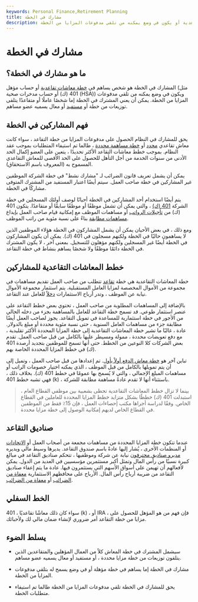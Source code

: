 ```yaml
---
keywords: Personal Finance,Retirement Planning
title: مشارك في الخطة
description: يساهم المشترك في الخطة إما في خطة معاشات تقاعدية أو يكون في وضع يمكنه من تلقي مدفوعات المزايا من الخطة.
---
```


# مشارك في الخطة
## ما هو مشارك في الخطة؟

المشارك في الخطة هو شخص يساهم في [خطة معاشات تقاعدية](/pensionplan) أو حساب مؤهل (مثل 401 (ك) أو حساب مدخرات صحية (HSA)) ويكون في وضع يمكنه من تلقي مدفوعات المزايا من الخطة. يمكن أن يعني المشترك في الخطة إما شخصًا عاملًا أو متقاعدًا يتلقى توزيعات من خطة أو [مستفيد](/beneficiary) أو معال يسميه عضو مساهم.

## فهم المشاركين في الخطة

يحق للمشارك في النظام الحصول على مدفوعات المزايا من خطة التقاعد ، سواء كانت معاش تقاعدي [محدد](/definedbenefitpensionplan) أو [خطة مساهمة محددة](/definedcontributionplan) ، طالما تم استيفاء المتطلبات بموجب عقد النظام. بموجب خطط معاشات التقاعد الأكثر تحديدًا ، يتعين على العضو إكمال الحد الأدنى من سنوات الخدمة من أجل التأهل للحصول على الحد الأقصى للمعاش التقاعدي المسموح به (المعروف باسم الاستحقاق).

يمكن أن يشمل تعريف قانون الضرائب لـ "مشارك نشط" في خطة الشركة الموظفين غير المشاركين في خطة صاحب العمل. سيتم أيضًا اعتبار المستفيد من المشترك المتوفى مشاركًا في الخطة.

يتم أيضًا استخدام أحد المشاركين في الخطة أحيانًا لوصف أولئك المسجلين في خطة الشركة [401 (ك)](/401kplan) ، والتي يمكن أن تشمل موظفًا أو موظفًا سابقًا أو متقاعدًا. يتكون 401 (ك) من [تأجيلات الرواتب](/electivedeferralcontribution) أو مساهمات الموظف مع إمكانية قيام صاحب العمل بإيداع [مساهمات مطابقة](/matchingcontribution) بناءً على نسبة مئوية من راتب الموظف.

ومع ذلك ، في بعض الأحيان يمكن أن يشمل المشاركون في الخطة هؤلاء الموظفين الذين لا يساهمون حاليًا في الخطة ولكنهم مسجلون في 401 (ك). يمكن أن يكون المشاركون في الخطة أيضًا غير المسجلين ولكنهم مؤهلون للتسجيل. بمعنى آخر ، لا يكون المشترك في الخطة دائمًا موظفًا ولا شخصًا يساهم بنشاط في خطة التقاعد.

## خطط المعاشات التقاعدية للمشاركين

خطة المعاشات التقاعدية هي خطة [تقاعد](/retirement-planning) تتطلب من صاحب العمل تقديم مساهمات في مجموعة من الأموال المخصصة لمزايا العامل المستقبلية. يتم استثمار مجموعة الأموال نيابة عن الموظف ، وتدر أرباح الاستثمارات [دخلاً](/income) للعامل عند التقاعد.

بالإضافة إلى المساهمات المطلوبة من صاحب العمل ، تحتوي بعض خطط التقاعد على عنصر استثمار طوعي. قد تسمح خطة التقاعد للعامل بالمساهمة بجزء من دخله الحالي من الأجور في خطة استثمارية للمساعدة في تمويل التقاعد. يجوز لصاحب العمل أيضًا مطابقة جزء من مساهمات العامل السنوية ، حتى نسبة مئوية محددة أو مبلغ بالدولار. عادة ، غالبًا ما تشير خطة المعاشات التقاعدية إلى خطة المزايا المحددة الأكثر تقليدية ، مع دفع تعويضات محددة ، ممولة ومسيطر عليها بالكامل من قبل صاحب العمل. تقدم بعض الشركات كلا النوعين من الخطط. حتى أنها تسمح للموظفين بتجديد أرصدة 401 (ك) في خطط المزايا المحددة الخاصة بهم.

تباين آخر هو [خطة معاش الدفع أولاً بأول](/pay-as-you-go-pension-plan). تم إعدادها من قبل صاحب العمل ، وتميل إلى أن يتم تمويلها بالكامل من قبل الموظف ، الذي يمكنه اختيار خصومات الراتب أو مساهمات المبلغ الإجمالي ، والتي لا يُسمح بها عمومًا في خطط 401 (ك). بخلاف ذلك ، فهي تشبه خطط 401 (k) ، باستثناء أنها لا تقدم عادةً مساهمة مطابقة للشركة.

> بينما لا تزال خطط المعاشات التقاعدية تحظى بشعبية بين موظفي القطاع العام ، استبدلت 401 (ك) خططًا بشكل متزايد خطط المزايا المحددة للعاملين في القطاع الخاص. وفقًا لدراسة أجراها مكتب إحصاءات العمل ، فإن 15٪ فقط من الموظفين في القطاع الخاص لديهم إمكانية الوصول إلى خطة مزايا محددة.

>

## صناديق التقاعد

عندما تتكون خطة المزايا المحددة من مساهمات مجمعة من أصحاب العمل أو [الاتحادات](/labor-union) أو المنظمات الأخرى ، يُشار إليها عادةً باسم صندوق التقاعد. يديرها وسيط مالي ويديره [مديرو صناديق محترفون](/fundmanager) نيابة عن شركة وموظفيها ، تتحكم صناديق التقاعد في مبالغ كبيرة نسبيًا من رأس المال وتمثل أكبر مستثمرين مؤسسيين في العديد من الدول. يمكن لأفعالهم أن تهيمن على أسواق الأسهم التي يستثمرون فيها. عادة ما يتم إعفاء صناديق التقاعد من ضريبة أرباح رأس المال. الأرباح على محافظهم الاستثمارية [معفاة من الضرائب](/taxdeferred) أو [معفاة من الضرائب](/tax_exempt).

## الخط السفلي

سواء كان ذلك معاشًا تقاعديًا ، 401 (k) ، أو IRA ، فإن فهم من هو المؤهل للحصول على مزايا من خطة التقاعد أمر ضروري لإنشاء ضمان مالي لك ولأحبائك.

## يسلط الضوء

- سيشمل المشترك في خطة المعاش كلاً من العمال المؤهلين والمتقاعدين الذين يتلقون توزيعات من خطة مزايا محددة ، أو مستفيد أو معال يسميه عضو مساهم.

- مشارك في الخطة إما يساهم في خطة مؤهلة أو في وضع يسمح له بتلقي مدفوعات المزايا من الخطة.

- يحق للمشارك في الخطة تلقي مدفوعات المزايا من الخطة طالما تم استيفاء متطلبات الخطة.

